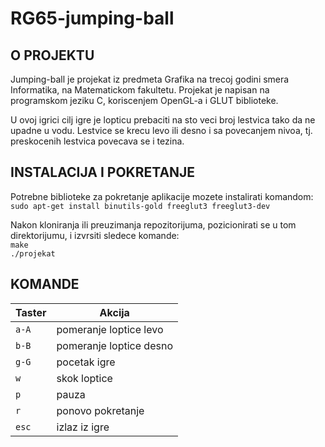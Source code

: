 # RG65-jumping-ball

## O PROJEKTU

Jumping-ball je projekat iz predmeta Grafika na trecoj godini smera Informatika, na Matematickom fakultetu. Projekat je napisan na programskom jeziku C, koriscenjem OpenGL-a i GLUT biblioteke.

U ovoj igrici cilj igre je lopticu prebaciti na sto veci broj lestvica tako da ne upadne u vodu. Lestvice se krecu levo ili desno i sa povecanjem nivoa, tj. preskocenih lestvica povecava se i tezina. 

## INSTALACIJA I POKRETANJE
Potrebne biblioteke za pokretanje aplikacije mozete instalirati komandom:\
`sudo apt-get install binutils-gold freeglut3 freeglut3-dev`

Nakon kloniranja ili preuzimanja repozitorijuma, pozicionirati se u tom direktorijumu,
i izvrsiti sledece komande:\
` make `\
`./projekat `



## KOMANDE

| Taster | Akcija |
|--|--|
| `a-A` | pomeranje loptice levo |
| `b-B` | pomeranje loptice desno |
| `g-G` | pocetak igre |
| `w` | skok loptice |
| `p` | pauza |
| `r` | ponovo pokretanje |
| `esc` | izlaz iz igre |

